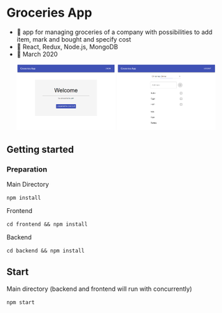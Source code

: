# Groceries App
   - :mega: app for managing groceries of a company with possibilities to add item, mark and bought and specify cost
   - :wrench: React, Redux, Node.js, MongoDB
   - :date: March 2020
   
   
<p align="center">
   <img width="45%" src="https://raw.githubusercontent.com/wroclawianka/groceries-app/master/assets/img/groceries-app-3.png"/>
   <img width="45%" src="https://raw.githubusercontent.com/wroclawianka/groceries-app/master/assets/img/groceries-app-4.png"/>
</p>
   
## Getting started

### Preparation

 Main Directory 
```
npm install
```
Frontend
```
cd frontend && npm install
```
Backend
```
cd backend && npm install
```


## Start
Main directory (backend and frontend will run with concurrently)
```
npm start
```
